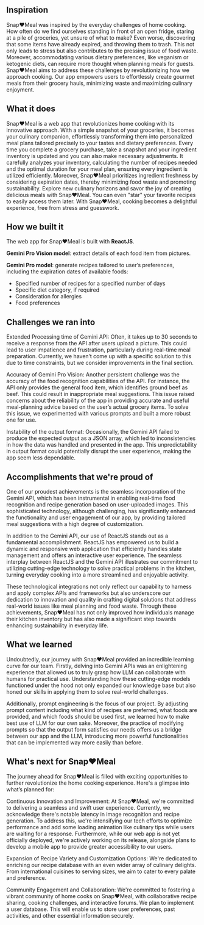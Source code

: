 ## Inspiration

Snap❤Meal was inspired by the everyday challenges of home cooking. How often do we find ourselves standing in front of an open fridge, staring at a pile of groceries, yet unsure of what to make? Even worse, discovering that some items have already expired, and throwing them to trash. This not only leads to stress but also contributes to the pressing issue of food waste. Moreover, accommodating various dietary preferences, like veganism or ketogenic diets, can require more thought when planning meals for guests. Snap❤Meal aims to address these challenges by revolutionizing how we approach cooking. Our app empowers users to effortlessly create gourmet meals from their grocery hauls, minimizing waste and maximizing culinary enjoyment.


## What it does

Snap❤Meal is a web app that revolutionizes home cooking with its innovative approach. With a simple snapshot of your groceries, it becomes your culinary companion, effortlessly transforming them into personalized meal plans tailored precisely to your tastes and dietary preferences. Every time you complete a grocery purchase, take a snapshot and your ingredient inventory is updated and you can also make necessary adjustments. It carefully analyzes your inventory, calculating the number of recipes needed and the optimal duration for your meal plan, ensuring every ingredient is utilized efficiently. Moreover, Snap❤Meal prioritizes ingredient freshness by considering expiration dates, thereby minimizing food waste and promoting sustainability. Explore new culinary horizons and savor the joy of creating delicious meals with Snap❤Meal. You can even "star" your favorite recipes to easily access them later. With Snap❤Meal, cooking becomes a delightful experience, free from stress and guesswork. 


## How we built it
The web app for Snap❤Meal is built with **ReactJS**.

**Gemini Pro Vision model**: extract details of each food item from pictures.

**Gemini Pro model**: generate recipes tailored to user’s preferences, including the expiration dates of available foods:
- Specified number of recipes for a specified number of days
- Specific diet category, if required
- Consideration for allergies
- Food preferences

## Challenges we ran into
Extended Processing time of Gemini API: Often, it takes up to 30 seconds to receive a response from the API after users upload a picture. This could lead to user impatience and frustration, particularly during real-time meal preparation. Currently, we haven’t come up with a specific solution to this due to time constraints, but we consider improvements in the final section. 

Accuracy of Gemini Pro Vision: Another persistent challenge was the accuracy of the food recognition capabilities of the API. For instance, the API only provides the general food item, which identifies ground beef as beef. This could result in inappropriate meal suggestions. This issue raised concerns about the reliability of the app in providing accurate and useful meal-planning advice based on the user’s actual grocery items. To solve this issue, we experimented with various prompts and built a more robust one for use.

Instability of the output format: Occasionally, the Gemini API failed to produce the expected output as a JSON array, which led to inconsistencies in how the data was handled and presented in the app. This unpredictability in output format could potentially disrupt the user experience, making the app seem less dependable. 

## Accomplishments that we're proud of
One of our proudest achievements is the seamless incorporation of the Gemini API, which has been instrumental in enabling real-time food recognition and recipe generation based on user-uploaded images. This sophisticated technology, although challenging, has significantly enhanced the functionality and user engagement of our app, by providing tailored meal suggestions with a high degree of customization.

In addition to the Gemini API, our use of ReactJS stands out as a fundamental accomplishment. ReactJS has empowered us to build a dynamic and responsive web application that efficiently handles state management and offers an interactive user experience. The seamless interplay between ReactJS and the Gemini API illustrates our commitment to utilizing cutting-edge technology to solve practical problems in the kitchen, turning everyday cooking into a more streamlined and enjoyable activity.

These technological integrations not only reflect our capability to harness and apply complex APIs and frameworks but also underscore our dedication to innovation and quality in crafting digital solutions that address real-world issues like meal planning and food waste. Through these achievements, Snap❤Meal has not only improved how individuals manage their kitchen inventory but has also made a significant step towards enhancing sustainability in everyday life.

## What we learned
Undoubtedly, our journey with Snap❤Meal provided an incredible learning curve for our team. Firstly, delving into Gemini APIs was an enlightening experience that allowed us to truly grasp how LLM can collaborate with humans for practical use. Understanding how these cutting-edge models functioned under the hood not only expanded our knowledge base but also honed our skills in applying them to solve real-world challenges. 

Additionally, prompt engineering is the focus of our project. By adjusting prompt content including what kind of recipes are preferred, what foods are provided, and which foods should be used first, we learned how to make best use of LLM for our own sake. Moreover, the practice of modifying prompts so that the output form satisfies our needs offers us a bridge between our app and the LLM, introducing more powerful functionalities that can be implemented way more easily than before.


## What's next for Snap❤Meal
The journey ahead for Snap❤Meal is filled with exciting opportunities to further revolutionize the home cooking experience. Here's a glimpse into what’s planned for:

Continuous Innovation and Improvement: At Snap❤Meal, we're committed to delivering a seamless and swift user experience. Currently, we acknowledge there's notable latency in image recognition and recipe generation. To address this, we're intensifying our tech efforts to optimize performance and add some loading animation like culinary tips while users are waiting for a response. Furthermore, while our web app is not yet officially deployed, we're actively working on its release, alongside plans to develop a mobile app to provide greater accessibility to our users.

Expansion of Recipe Variety and Customization Options: We're dedicated to enriching our recipe database with an even wider array of culinary delights. From international cuisines to serving sizes, we aim to cater to every palate and preference.

Community Engagement and Collaboration: We're committed to fostering a vibrant community of home cooks on Snap❤Meal, with collaborative recipe sharing, cooking challenges, and interactive forums. We plan to implement a user database. This will enable us to store user preferences, past activities, and other essential information securely.
